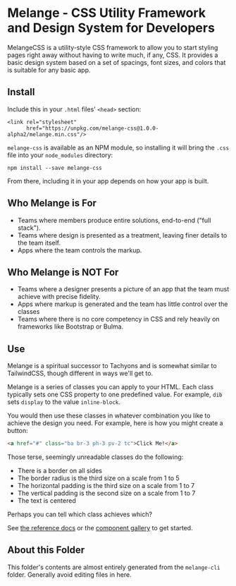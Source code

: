 # Melange - CSS Utility Framework and Design System for Developers

MelangeCSS is a utility-style CSS framework to allow you to start styling pages right away without having to write much, if any, CSS.  It provides a basic design system based on a set of spacings, font sizes, and colors that is suitable for any basic app.

## Install

Include this in your `.html` files' `<head>` section:

```
<link rel="stylesheet"
      href="https://unpkg.com/melange-css@1.0.0-alpha2/melange.min.css"/>
```

`melange-css` is available as an NPM module, so installing it will bring the `.css` file into your `node_modules`
directory:

```
npm install --save melange-css
```

From there, including it in your app depends on how your app is built.

## Who Melange is For

* Teams where members produce entire solutions, end-to-end ("full stack").
* Teams where design is presented as a treatment, leaving finer details to the team itself.
* Apps where the team controls the markup.

## Who Melange is NOT For

* Teams where a designer presents a picture of an app that the team must achieve with precise fidelity.
* Apps where markup is generated and the team has little control over the classes
* Teams where there is no core competency in CSS and rely heavily on frameworks like Bootstrap or Bulma.

## Use

Melange is a spiritual successor to Tachyons and is somewhat similar to TailwindCSS, though different in ways we'll get
to.

Melange is a series of classes you can apply to your HTML. Each class typically sets one CSS property to one predefined
value.  For example, `dib` sets `display` to the value `inline-block`.

You would then use these classes in whatever combination you like to achieve the design you need.  For example, here is
how you might create a button:

```html
<a href="#" class="ba br-3 ph-3 pv-2 tc">Click Me!</a>
```

Those terse, seemingly unreadable classes do the following:

* There is a border on all sides
* The border radius is the third size on a scale from 1 to 5
* The horizontal padding is the third size on a scale from 1 to 7
* The vertical padding is the second size on a scale from 1 to 7
* The text is centered

Perhaps you can tell which class achieves which?

See [the reference docs](#) or the [component gallery](#) to get started.

## About this Folder

This folder's contents are almost entirely generated from the `melange-cli` folder.  Generally avoid editing files in
here.
